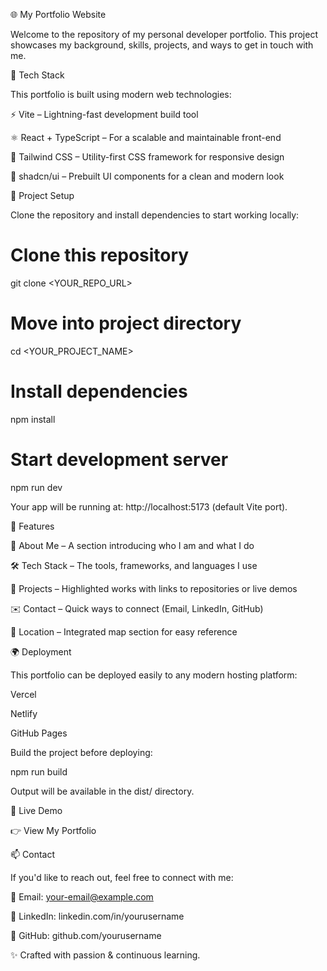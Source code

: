 🌐 My Portfolio Website

Welcome to the repository of my personal developer portfolio.
This project showcases my background, skills, projects, and ways to get in touch with me.

🚀 Tech Stack

This portfolio is built using modern web technologies:

⚡ Vite – Lightning-fast development build tool

⚛️ React + TypeScript – For a scalable and maintainable front-end

🎨 Tailwind CSS – Utility-first CSS framework for responsive design

🧩 shadcn/ui – Prebuilt UI components for a clean and modern look

📂 Project Setup

Clone the repository and install dependencies to start working locally:

# Clone this repository
git clone <YOUR_REPO_URL>

# Move into project directory
cd <YOUR_PROJECT_NAME>

# Install dependencies
npm install

# Start development server
npm run dev


Your app will be running at: http://localhost:5173
 (default Vite port).

📌 Features

💼 About Me – A section introducing who I am and what I do

🛠️ Tech Stack – The tools, frameworks, and languages I use

📂 Projects – Highlighted works with links to repositories or live demos

✉️ Contact – Quick ways to connect (Email, LinkedIn, GitHub)

📍 Location – Integrated map section for easy reference

🌍 Deployment

This portfolio can be deployed easily to any modern hosting platform:

Vercel

Netlify

GitHub Pages

Build the project before deploying:

npm run build


Output will be available in the dist/ directory.

🔗 Live Demo

👉 View My Portfolio

📫 Contact

If you'd like to reach out, feel free to connect with me:

📧 Email: your-email@example.com

💼 LinkedIn: linkedin.com/in/yourusername

🐙 GitHub: github.com/yourusername

✨ Crafted with passion & continuous learning.
